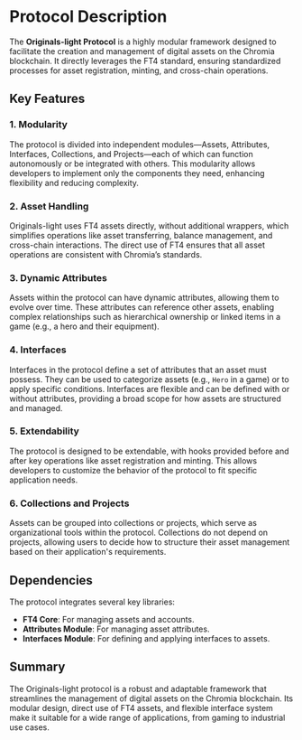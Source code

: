 # <i class="fa fa-quora"></i> Protocol Description

The **Originals-light Protocol** is a highly modular framework designed to facilitate the creation and management of digital assets on the Chromia blockchain. It directly leverages the FT4 standard, ensuring standardized processes for asset registration, minting, and cross-chain operations.

## Key Features

### 1. **Modularity**

The protocol is divided into independent modules—Assets, Attributes, Interfaces, Collections, and Projects—each of which can function autonomously or be integrated with others. This modularity allows developers to implement only the components they need, enhancing flexibility and reducing complexity.

### 2. **Asset Handling**

Originals-light uses FT4 assets directly, without additional wrappers, which simplifies operations like asset transferring, balance management, and cross-chain interactions. The direct use of FT4 ensures that all asset operations are consistent with Chromia’s standards.

### 3. **Dynamic Attributes**

Assets within the protocol can have dynamic attributes, allowing them to evolve over time. These attributes can reference other assets, enabling complex relationships such as hierarchical ownership or linked items in a game (e.g., a hero and their equipment).

### 4. **Interfaces**

Interfaces in the protocol define a set of attributes that an asset must possess. They can be used to categorize assets (e.g., `Hero` in a game) or to apply specific conditions. Interfaces are flexible and can be defined with or without attributes, providing a broad scope for how assets are structured and managed.

### 5. **Extendability**

The protocol is designed to be extendable, with hooks provided before and after key operations like asset registration and minting. This allows developers to customize the behavior of the protocol to fit specific application needs.

### 6. **Collections and Projects**

Assets can be grouped into collections or projects, which serve as organizational tools within the protocol. Collections do not depend on projects, allowing users to decide how to structure their asset management based on their application's requirements.

## Dependencies

The protocol integrates several key libraries:

- **FT4 Core**: For managing assets and accounts.
- **Attributes Module**: For managing asset attributes.
- **Interfaces Module**: For defining and applying interfaces to assets.

## Summary

The Originals-light protocol is a robust and adaptable framework that streamlines the management of digital assets on the Chromia blockchain. Its modular design, direct use of FT4 assets, and flexible interface system make it suitable for a wide range of applications, from gaming to industrial use cases.
